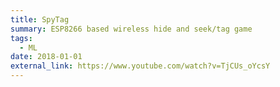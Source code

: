 ```yaml
---
title: SpyTag
summary: ESP8266 based wireless hide and seek/tag game
tags:
  - ML
date: 2018-01-01
external_link: https://www.youtube.com/watch?v=TjCUs_oYcsY
---
```

